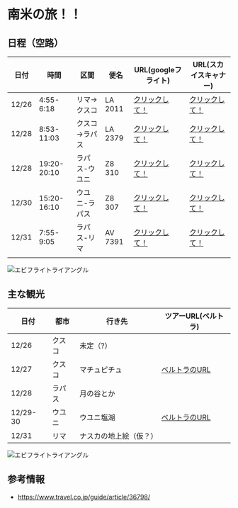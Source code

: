 # 南米の旅！！

## 日程（空路）

|日付  |時間  |区間  |便名  |URL(googleフライト)  |URL(スカイスキャナー)  |
|---|---|---|---|---|---|
|12/26  |4:55-6:18  |リマ→クスコ  |LA 2011  |[クリックして！](https://www.google.com/flights?hl=ja#flt=LIM.CUZ.2019-12-26.LIMCUZ0LA2011;c:JPY;e:1;sd:1;t:b;tt:o;sp:0.JPY.5417)  |[クリックして！](https://www.skyscanner.jp/transport/flights/lim/cuz/191226/?adults=1&children=0&adultsv2=1&childrenv2=&infants=0&cabinclass=economy&rtn=0&preferdirects=false&outboundaltsenabled=false&inboundaltsenabled=false&ref=home#/details/13571-1912260455--32115-0-10815-1912260618)  |
|12/28  |8:53-11:03  |クスコ→ラパス  |LA 2379  |[クリックして！](https://www.google.com/flights?hl=ja#flt=CUZ.LPB.2019-12-28.CUZLPB0LA2379;c:JPY;e:1;sd:1;t:b;tt:o;sp:0.JPY.16714)   |[クリックして！](https://www.skyscanner.jp/transport/flights/cuz/lpb/191228/?adults=1&children=0&adultsv2=1&childrenv2=&infants=0&cabinclass=economy&rtn=0&preferdirects=false&outboundaltsenabled=false&inboundaltsenabled=false&ref=home#/details/10815-1912280853--32115-0-13690-1912281103)   |
|12/28  |19:20-20:10  |ラパス-ウユニ  |Z8 310  |[クリックして！](https://www.google.com/flights?hl=ja#flt=LPB./m/01cbcv.2019-12-28.LPBUYU0Z8310;c:JPY;e:1;sd:1;t:b;tt:o;sp:.JPY.)  |[クリックして！](https://www.skyscanner.jp/transport/flights/lpb/uyu/191228/?adults=1&children=0&adultsv2=1&childrenv2=&infants=0&cabinclass=economy&rtn=0&preferdirects=false&outboundaltsenabled=false&inboundaltsenabled=false&ref=home#/details/13690-1912281920--32575-0-17435-1912282010)  |
|12/30  |15:20-16:10  |ウユニ-ラパス  |Z8 307  |[クリックして！](https://www.google.com/flights?hl=ja#flt=/m/01cbcv.LPB.2019-12-30.UYULPB0Z8307;c:JPY;e:1;sd:1;t:b;tt:o;sp:.JPY.)  |[クリックして！](https://www.skyscanner.jp/transport/flights/uyu/lpb/191230/?adults=1&children=0&adultsv2=1&childrenv2=&infants=0&cabinclass=economy&rtn=0&preferdirects=false&outboundaltsenabled=false&inboundaltsenabled=false&ref=home#/details/17435-1912301520--32575-0-13690-1912301610)  |
|12/31  |7:55-9:05  |ラパス-リマ  |AV 7391  |[クリックして！](https://www.google.com/flights?hl=ja#flt=LPB.LIM.2019-12-31.LPBLIM0AV7391;c:JPY;e:1;sd:1;t:b;tt:o;sp:0.JPY.27322)  |[クリックして！](https://www.skyscanner.jp/transport/flights/lpb/lim/191231/?adults=1&children=0&adultsv2=1&childrenv2=&infants=0&cabinclass=economy&rtn=0&preferdirects=false&outboundaltsenabled=false&inboundaltsenabled=false&ref=home#/details/13690-1912310755--32540-0-13571-1912310905)  |
|  |  |  |  |  |


![エビフライトライアングル](https://tabippo.net/wp-content/uploads/20161018201532/pixta_23096489_S.jpg "サンプル")

## 主な観光
|日付  |都市  |行き先  |ツアーURL(ベルトラ)  |
|---|---|---|---|
|12/26  |クスコ  |未定（?）  |  |
|12/27  |クスコ  |マチュピチュ |[ベルトラのURL](https://www.veltra.com/jp/latin_america/peru/a/17447)  |
|12/28  |ラパス|月の谷とか  |  |
|12/29-30  |ウユニ  |ウユニ塩湖  |[ベルトラのURL](https://www.veltra.com/jp/latin_america/bolivia/a/161706)  |
|12/31  |リマ  |ナスカの地上絵（仮？）  |  |

![エビフライトライアングル](https://cdn.pixabay.com/photo/2012/04/26/22/48/machu-picchu-43387_1280.jpg "サンプル")

## 参考情報
- https://www.travel.co.jp/guide/article/36798/
